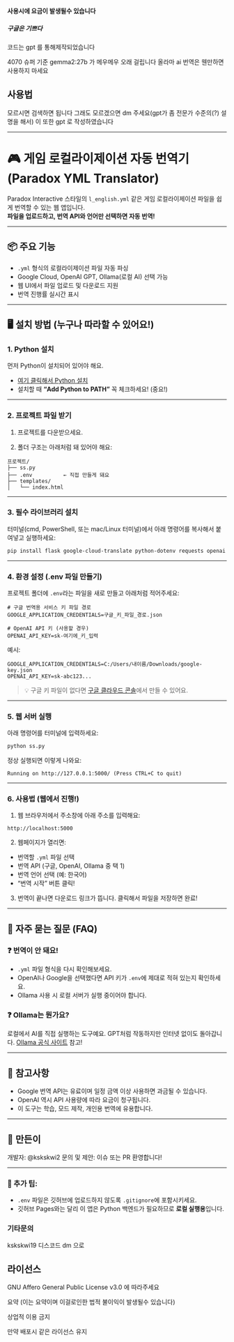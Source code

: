 **사용시에 요금이 발생될수 있습니다**
##### ___구글은 기쁘다___

코드는 gpt 를 통해제작되었습니다

4070 슈퍼 기준 gemma2:27b 가 메우메우 오래 걸립니다 올라마 ai 번역은 웬만하면 사용하지 마세요

## 사용법
모르시면 검색하면 됩니다 그래도 모르겠으면 dm 주세요(gpt가 좀 전문가 수준의(?) 설명을 해서)
이 또한 gpt 로 작성하였습니다

---


# 🎮 게임 로컬라이제이션 자동 번역기 (Paradox YML Translator)

Paradox Interactive 스타일의 `l_english.yml` 같은 게임 로컬라이제이션 파일을 쉽게 번역할 수 있는 웹 앱입니다.  
**파일을 업로드하고, 번역 API와 언어만 선택하면 자동 번역!**

---

## 📦 주요 기능

- `.yml` 형식의 로컬라이제이션 파일 자동 파싱
- Google Cloud, OpenAI GPT, Ollama(로컬 AI) 선택 가능
- 웹 UI에서 파일 업로드 및 다운로드 지원
- 번역 진행률 실시간 표시

---

## 🖥️ 설치 방법 (누구나 따라할 수 있어요!)

### 1. Python 설치

먼저 Python이 설치되어 있어야 해요.

- [여기 클릭해서 Python 설치](https://www.python.org/downloads/)  
- 설치할 때 **“Add Python to PATH”** 꼭 체크하세요! (중요!)

---

### 2. 프로젝트 파일 받기

1. 프로젝트를 다운받으세요.
   
2. 폴더 구조는 아래처럼 돼 있어야 해요:

```
프로젝트/
├── ss.py
├── .env          ← 직접 만들게 돼요
├── templates/
│   └── index.html
```

---

### 3. 필수 라이브러리 설치

터미널(cmd, PowerShell, 또는 mac/Linux 터미널)에서 아래 명령어를 복사해서 붙여넣고 실행하세요:

```bash
pip install flask google-cloud-translate python-dotenv requests openai
```

---

### 4. 환경 설정 (.env 파일 만들기)

프로젝트 폴더에 `.env`라는 파일을 새로 만들고 아래처럼 적어주세요:

```
# 구글 번역용 서비스 키 파일 경로
GOOGLE_APPLICATION_CREDENTIALS=구글_키_파일_경로.json

# OpenAI API 키 (사용할 경우)
OPENAI_API_KEY=sk-여기에_키_입력
```

예시:

```
GOOGLE_APPLICATION_CREDENTIALS=C:/Users/내이름/Downloads/google-key.json
OPENAI_API_KEY=sk-abc123...
```

> 💡 구글 키 파일이 없다면 [구글 클라우드 콘솔](https://console.cloud.google.com/)에서 만들 수 있어요.

---

### 5. 웹 서버 실행

아래 명령어를 터미널에 입력하세요:

```bash
python ss.py
```

정상 실행되면 이렇게 나와요:

```
Running on http://127.0.0.1:5000/ (Press CTRL+C to quit)
```

---

### 6. 사용법 (웹에서 진행!)

1. 웹 브라우저에서 주소창에 아래 주소를 입력해요:

```
http://localhost:5000
```

2. 웹페이지가 열리면:

- 번역할 `.yml` 파일 선택
- 번역 API (구글, OpenAI, Ollama 중 택 1)
- 번역 언어 선택 (예: 한국어)
- “번역 시작” 버튼 클릭!

3. 번역이 끝나면 다운로드 링크가 뜹니다. 클릭해서 파일을 저장하면 완료!

---

## 🧠 자주 묻는 질문 (FAQ)

### ❓ 번역이 안 돼요!
- `.yml` 파일 형식을 다시 확인해보세요.
- OpenAI나 Google을 선택했다면 API 키가 `.env`에 제대로 적혀 있는지 확인하세요.
- Ollama 사용 시 로컬 서버가 실행 중이어야 합니다.

### ❓ Ollama는 뭔가요?
로컬에서 AI를 직접 실행하는 도구예요. GPT처럼 작동하지만 인터넷 없이도 돌아갑니다. [Ollama 공식 사이트](https://ollama.com) 참고!

---

## 📌 참고사항

- Google 번역 API는 유료이며 일정 금액 이상 사용하면 과금될 수 있습니다.
- OpenAI 역시 API 사용량에 따라 요금이 청구됩니다.
- 이 도구는 학습, 모드 제작, 개인용 번역에 유용합니다.

---

## 🙏 만든이

개발자: @kskskwi2
문의 및 제안: 이슈 또는 PR 환영합니다!


---

### 📝 추가 팁:

- `.env` 파일은 깃허브에 업로드하지 않도록 `.gitignore`에 포함시키세요.
- 깃허브 Pages와는 달리 이 앱은 Python 백엔드가 필요하므로 **로컬 실행용**입니다.

### 기타문의

kskskwi19 디스코드 dm 으로

## 라이선스
GNU Affero General Public License v3.0 에 따라주세요

요약 (이는 요약이며 이걸로인한 법적 불이익이 발생될수 있습니다)

상업적 이용 금지

만약 배포시 같은 라이선스 유지


